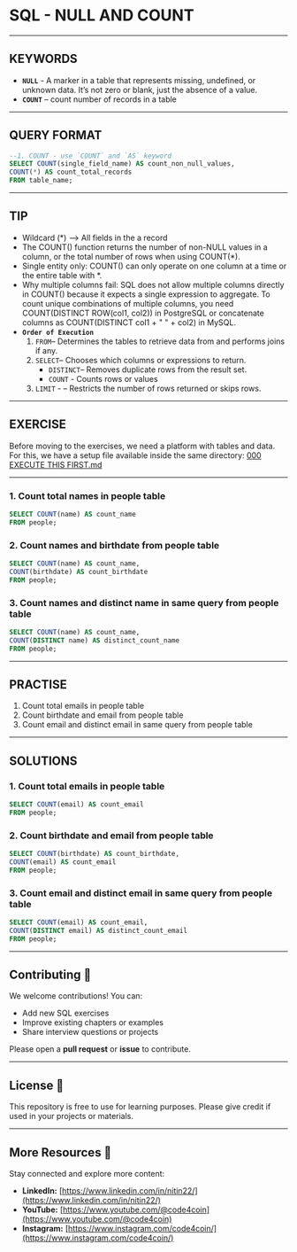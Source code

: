 # SQL - NULL AND COUNT
---
## KEYWORDS
- **`NULL`** - A marker in a table that represents missing, undefined, or unknown data. It’s not zero or blank, just the absence of a value.
- **`COUNT`** – count number of records in a table
---
## QUERY FORMAT
```sql
--1. COUNT - use `COUNT` and `AS` keyword
SELECT COUNT(single_field_name) AS count_non_null_values,
COUNT(*) AS count_total_records
FROM table_name;
```
---
## TIP
- Wildcard (*) --> All fields in the a record
- The COUNT() function returns the number of non-NULL values in a column, or the total number of rows when using COUNT(*).
- Single entity only: COUNT() can only operate on one column at a time or the entire table with *.
- Why multiple columns fail: SQL does not allow multiple columns directly in COUNT() because it expects a single expression to aggregate. To count unique combinations of multiple columns, you need COUNT(DISTINCT ROW(col1, col2)) in PostgreSQL or concatenate columns as COUNT(DISTINCT col1 + " " + col2) in MySQL.
- **`Order of Execution`**
  1. `FROM`– Determines the tables to retrieve data from and performs joins if any.
  2. `SELECT`– Chooses which columns or expressions to return.
     - `DISTINCT`– Removes duplicate rows from the result set.
     - `COUNT` - Counts rows or values
  3. `LIMIT` - – Restricts the number of rows returned or skips rows.
---
## EXERCISE
Before moving to the exercises, we need a platform with tables and data.  
For this, we have a setup file available inside the same directory: [000 EXECUTE THIS FIRST.md](https://github.com/code4coin/001-SQL-Structured-Query-Language-/blob/main/001%20SQL%20FOR%20DATA%20ENGINEERS/001%20Exercises/000%20EXECUTE%20THIS%20FIRST.md)

---
### 1. Count total names in people table
```sql
SELECT COUNT(name) AS count_name
FROM people;
```
### 2. Count names and birthdate from people table
```sql
SELECT COUNT(name) AS count_name,
COUNT(birthdate) AS count_birthdate
FROM people;
```
### 3. Count names and distinct name in same query from people table
```sql
SELECT COUNT(name) AS count_name,
COUNT(DISTINCT name) AS distinct_count_name
FROM people;
```
---
## PRACTISE
1. Count total emails in people table
2. Count birthdate and email from people table
3. Count email and distinct email in same query from people table
---
## SOLUTIONS
### 1. Count total emails in people table
```sql
SELECT COUNT(email) AS count_email
FROM people;
```
### 2. Count birthdate and email from people table
```sql
SELECT COUNT(birthdate) AS count_birthdate,
COUNT(email) AS count_email
FROM people;
```
### 3. Count email and distinct email in same query from people table
```sql
SELECT COUNT(email) AS count_email,
COUNT(DISTINCT email) AS distinct_count_email
FROM people;
```
---
## **Contributing** 🤝

We welcome contributions! You can:

- Add new SQL exercises
- Improve existing chapters or examples
- Share interview questions or projects

Please open a **pull request** or **issue** to contribute.

---
## **License** 📄

This repository is free to use for learning purposes. Please give credit if used in your projects or materials.

---
## **More Resources** 🔗

Stay connected and explore more content:

- **LinkedIn:** [https://www.linkedin.com/in/nitin22/](https://www.linkedin.com/in/nitin22/)
- **YouTube:** [https://www.youtube.com/@code4coin](https://www.youtube.com/@code4coin)
- **Instagram:** [https://www.instagram.com/code4coin/](https://www.instagram.com/code4coin/)
